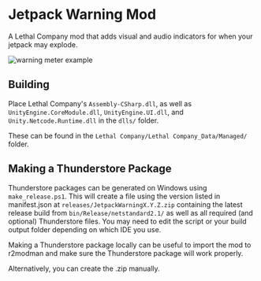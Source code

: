 # Jetpack Warning Mod

A Lethal Company mod that adds visual and audio indicators for when your jetpack may explode.

![warning meter example](https://github.com/klepticat/JetpackWarning/raw/main/assets/example.gif)

## Building

Place Lethal Company's `Assembly-CSharp.dll`, as well as `UnityEngine.CoreModule.dll`, `UnityEngine.UI.dll`, and `Unity.Netcode.Runtime.dll` in the `dlls/` folder.

These can be found in the `Lethal Company/Lethal Company_Data/Managed/` folder.

## Making a Thunderstore Package

Thunderstore packages can be generated on Windows using `make_release.ps1`. This will create a file using the version listed in manifest.json at `releases/JetpackWarningX.Y.Z.zip` containing the latest release build from `bin/Release/netstandard2.1/` as well as all required (and optional) Thunderstore files. You may need to edit the script or your build output folder depending on which IDE you use.

Making a Thunderstore package locally can be useful to import the mod to r2modman and make sure the Thunderstore package will work properly.

Alternatively, you can create the .zip manually.
